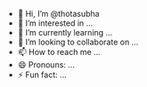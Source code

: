 - 👋 Hi, I’m @thotasubha
- 👀 I’m interested in ...
- 🌱 I’m currently learning ...
- 💞️ I’m looking to collaborate on ...
- 📫 How to reach me ...
- 😄 Pronouns: ...
- ⚡ Fun fact: ...

<!---
thotasubha/thotasubha is a ✨ special ✨ repository because its `README.md` (this file) appears on your GitHub profile.
You can click the Preview link to take a look at your changes.
--->
